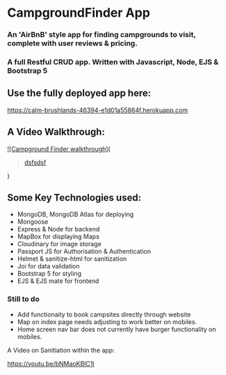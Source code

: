 # CampgroundFinder App
### An 'AirBnB' style app for finding campgrounds to visit, complete with user reviews & pricing.

### A full Restful CRUD app. Written with Javascript, Node, EJS & Bootstrap 5

## Use the fully deployed app here:
https://calm-brushlands-46394-e1d01a55864f.herokuapp.com

## A Video Walkthrough:

[![Campground Finder walkthrough](<blockquote class="imgur-embed-pub" lang="en" data-id="a/s8Nr3GA"  ><a href="//imgur.com/a/s8Nr3GA">dsfsdsf</a></blockquote><script async src="//s.imgur.com/min/embed.js" charset="utf-8"></script>)](https://youtu.be/cQnpg28Pq1c)



## Some Key Technologies used: 



- MongoDB, MongoDB Atlas for deploying
- Mongoose
- Express & Node for backend
- MapBox for displaying Maps
- Cloudinary for image storage
- Passport JS for Authorisation & Authentication
- Helmet & sanitize-html for sanitization
- Joi for data validation
- Bootstrap 5 for styling
- EJS & EJS mate for frontend

### Still to do
- Add functionaity to book campsites directly through website
- Map on index page needs adjusting to work better on mobiles.
- Home screen nav bar does not currently have burger functionality on mobiles.

A Video on Sanitiation within the app:

https://youtu.be/bNMaoKBlC1I
